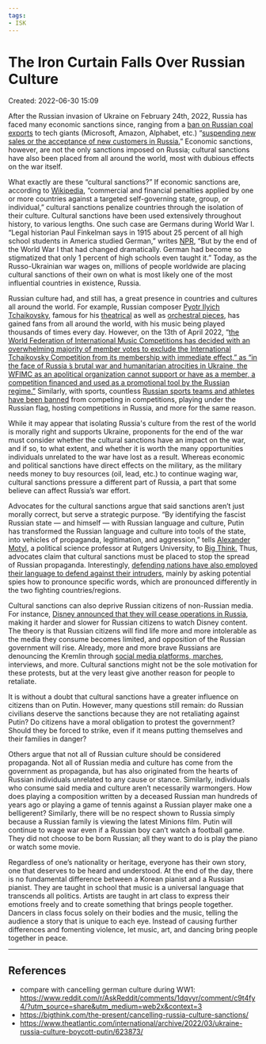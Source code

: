 ```yaml
---
tags:
- ISK
---
```

# The Iron Curtain Falls Over Russian Culture
Created: 2022-06-30 15:09  


After the Russian invasion of Ukraine on February 24th, 2022, Russia has faced many economic sanctions since, ranging from a [ban on Russian coal exports](https://www.wsj.com/articles/europe-to-propose-fresh-sanctions-on-russia-11649152947?mod=article_inline) to tech giants (Microsoft, Amazon, Alphabet, etc.) “[suspending new sales or the acceptance of new customers in Russia.](https://www.wsj.com/articles/russian-tech-spending-declines-as-sanctions-take-toll-11649410200)” Economic sanctions, however, are not the only sanctions imposed on Russia; cultural sanctions have also been placed from all around the world, most with dubious effects on the war itself.

What exactly are these “cultural sanctions?” If economic sanctions are, according to [Wikipedia](https://en.wikipedia.org/wiki/Economic_sanctions), “commercial and financial penalties applied by one or more countries against a targeted self-governing state, group, or individual,” cultural sanctions penalize countries through the isolation of their culture. Cultural sanctions have been used extensively throughout history, to various lengths. One such case are Germans during World War I. “Legal historian Paul Finkelman says in 1915 about 25 percent of all high school students in America studied German,” writes [NPR](https://www.npr.org/2017/04/07/523044253/during-world-war-i-u-s-government-propaganda-erased-german-culture), “But by the end of the World War I that had changed dramatically. German had become so stigmatized that only 1 percent of high schools even taught it.” Today, as the Russo-Ukrainian war wages on, millions of people worldwide are placing cultural sanctions of their own on what is most likely one of the most influential countries in existence, Russia. 

Russian culture had, and still has, a great presence in countries and cultures all around the world. For example, Russian composer [Pyotr Ilyich Tchaikovsky](https://en.wikipedia.org/wiki/Pyotr_Ilyich_Tchaikovsky), famous for his [theatrical](https://en.wikipedia.org/wiki/Swan_Lake) as well as [orchestral pieces](https://en.wikipedia.org/wiki/1812_Overture), has gained fans from all around the world, with his music being played thousands of times every day. However, on the 13th of April 2022, “[the World Federation of International Music Competitions has decided with an overwhelming majority of member votes to exclude the International Tchaikovsky Competition from its membership with immediate effect,” as “in the face of Russia ́s brutal war and humanitarian atrocities in Ukraine, the WFIMC as an apolitical organization cannot support or have as a member, a competition financed and used as a promotional tool by the Russian regime.”](https://www.wfimc.org/sites/default/files/news/press-release-tchaikovsky.pdf) Similarly, with sports, countless [Russian sports teams and athletes have been banned](https://www.bbc.com/sport/60568139) from competing in competitions, playing under the Russian flag, hosting competitions in Russia, and more for the same reason.

While it may appear that isolating Russia's culture from the rest of the world is morally right and supports Ukraine, proponents for the end of the war must consider whether the cultural sanctions have an impact on the war, and if so, to what extent, and whether it is worth the many opportunities individuals unrelated to the war have lost as a result. Whereas economic and political sanctions have direct effects on the military, as the military needs money to buy resources (oil, lead, etc.) to continue waging war, cultural sanctions pressure a different part of Russia, a part that some believe can affect Russia’s war effort.

Advocates for the cultural sanctions argue that said sanctions aren’t just morally correct, but serve a strategic purpose. “By identifying the fascist Russian state — and himself — with Russian language and culture, Putin has transformed the Russian language and culture into tools of the state, into vehicles of propaganda, legitimation, and aggression,” tells [Alexander Motyl](https://en.wikipedia.org/wiki/Alexander_J._Motyl), a political science professor at Rutgers University, to [Big Think.](https://bigthink.com/the-present/cancelling-russia-culture-sanctions/) Thus, advocates claim that cultural sanctions must be placed to stop the spread of Russian propaganda. Interestingly, [defending nations have also employed their language to defend against their intruders](https://foreignpolicy.com/2022/03/13/putin-ukraine-russia-war-language-shibboleth-palyanitsya/), mainly by asking potential spies how to pronounce specific words, which are pronounced differently in the two fighting countries/regions.

Cultural sanctions can also deprive Russian citizens of non-Russian media. For instance, [Disney announced that they will cease operations in Russia](https://www.latimes.com/entertainment-arts/business/story/2022-03-10/disney-to-pause-businesses-in-russia-amid-unrelenting-assault-on-ukraine), making it harder and slower for Russian citizens to watch Disney content. The theory is that Russian citizens will find life more and more intolerable as the media they consume becomes limited, and opposition of the Russian government will rise. Already, more and more brave Russians are denouncing the Kremlin through [social media platforms, marches](https://www.france24.com/en/europe/20220302-russian-anti-war-movement-takes-shape-on-the-streets-%E2%80%93-and-on-screens), interviews, and more. Cultural sanctions might not be the sole motivation for these protests, but at the very least give another reason for people to retaliate.

It is without a doubt that cultural sanctions have a greater influence on citizens than on Putin. However, many questions still remain: do Russian civilians deserve the sanctions because they are not retaliating against Putin? Do citizens have a moral obligation to protest the government? Should they be forced to strike, even if it means putting themselves and their families in danger?

Others argue that not all of Russian culture should be considered propaganda. Not all of Russian media and culture has come from the government as propaganda, but has also originated from the hearts of Russian individuals unrelated to any cause or stance. Similarly, individuals who consume said media and culture aren’t necessarily warmongers. How does playing a composition written by a deceased Russian man hundreds of years ago or playing a game of tennis against a Russian player make one a belligerent? Similarly, there will be no respect shown to Russia simply because a Russian family is viewing the latest Minions film. Putin will continue to wage war even if a Russian boy can’t watch a football game. They did not choose to be born Russian; all they want to do is play the piano or watch some movie. 

Regardless of one’s nationality or heritage, everyone has their own story, one that deserves to be heard and understood. At the end of the day, there is no fundamental difference between a Korean pianist and a Russian pianist. They are taught in school that music is a universal language that transcends all politics. Artists are taught in art class to express their emotions freely and to create something that brings people together. Dancers in class focus solely on their bodies and the music, telling the audience a story that is unique to each eye. Instead of causing further differences and fomenting violence, let music, art, and dancing bring people together in peace.


---
## References 
- compare with cancelling german culture during WW1:  https://www.reddit.com/r/AskReddit/comments/1dqvyr/comment/c9t4fy4/?utm_source=share&utm_medium=web2x&context=3
- https://bigthink.com/the-present/cancelling-russia-culture-sanctions/
- https://www.theatlantic.com/international/archive/2022/03/ukraine-russia-culture-boycott-putin/623873/